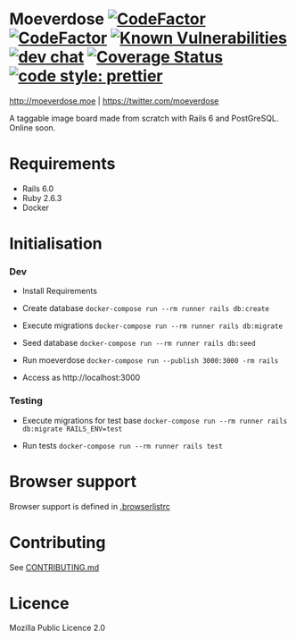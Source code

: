 # Moeverdose [![CodeFactor](https://www.codefactor.io/repository/github/eternialz/moeverdose/badge)](https://www.codefactor.io/repository/github/eternialz/moeverdose/) [![CodeFactor](https://travis-ci.org/eternialz/moeverdose.svg?branch=master)](https://travis-ci.org/eternialz/moeverdose) [![Known Vulnerabilities](https://snyk.io/test/github/eternialz/moeverdose/badge.svg)](https://snyk.io/test/github/eternialz/moeverdose) [![dev chat](https://discordapp.com/api/guilds/163371003366342657/widget.png?style=shield)](https://discordapp.com/invite/xfCpyJY) [![Coverage Status](https://coveralls.io/repos/github/eternialz/moeverdose/badge.svg?branch=master)](https://coveralls.io/github/eternialz/moeverdose?branch=master) [![code style: prettier](https://img.shields.io/badge/code_style-prettier-ff69b4.svg?style=flat)](https://github.com/prettier/prettier)

http://moeverdose.moe | https://twitter.com/moeverdose

A taggable image board made from scratch with Rails 6 and PostGreSQL.
Online soon.

# Requirements

- Rails 6.0
- Ruby 2.6.3
- Docker

# Initialisation

### Dev

- Install Requirements

- Create database `docker-compose run --rm runner rails db:create`

- Execute migrations `docker-compose run --rm runner rails db:migrate`

- Seed database `docker-compose run --rm runner rails db:seed`

- Run moeverdose `docker-compose run --publish 3000:3000 -rm rails`

- Access as http://localhost:3000

### Testing

- Execute migrations for test base `docker-compose run --rm runner rails db:migrate RAILS_ENV=test`

- Run tests `docker-compose run --rm runner rails test`

# Browser support

Browser support is defined in [.browserlistrc](https://github.com/eternialz/moeverdose/blob/master/.browserlistrc)

# Contributing

See [CONTRIBUTING.md](https://github.com/eternialz/moeverdose/blob/master/CONTRIBUTING.md)

# Licence

Mozilla Public Licence 2.0
